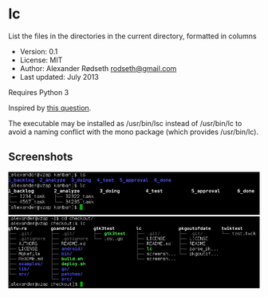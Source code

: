 lc
==

List the files in the directories in the current directory, formatted in columns

* Version: 0.1
* License: MIT
* Author: Alexander Rødseth <rodseth@gmail.com>
* Last updated: July 2013

Requires Python 3

Inspired by [this question](http://unix.stackexchange.com/questions/83072/ls-should-display-contents-of-flat-directory-structure-in-columns).

The executable may be installed as /usr/bin/lsc instead of /usr/bin/lc to avoid a naming conflict with the mono package (which provides /usr/bin/lc).

Screenshots
-----------

![](screenshot1.png)
![](screenshot2.png)


